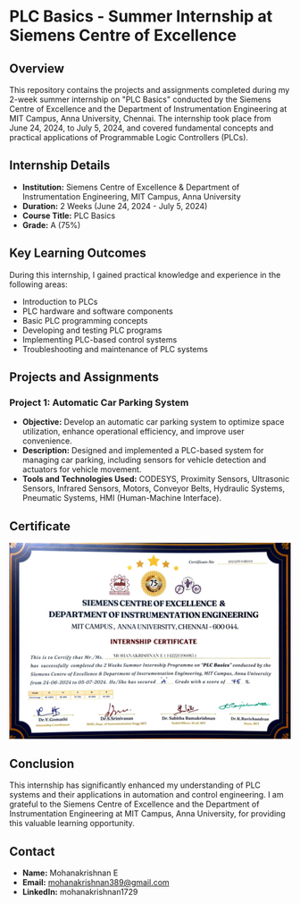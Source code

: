 # PLC Basics - Summer Internship at Siemens Centre of Excellence

## Overview
This repository contains the projects and assignments completed during my 2-week summer internship on "PLC Basics" conducted by the Siemens Centre of Excellence and the Department of Instrumentation Engineering at MIT Campus, Anna University, Chennai. The internship took place from June 24, 2024, to July 5, 2024, and covered fundamental concepts and practical applications of Programmable Logic Controllers (PLCs).

## Internship Details
- **Institution:** Siemens Centre of Excellence & Department of Instrumentation Engineering, MIT Campus, Anna University
- **Duration:** 2 Weeks (June 24, 2024 - July 5, 2024)
- **Course Title:** PLC Basics
- **Grade:** A (75%)

## Key Learning Outcomes
During this internship, I gained practical knowledge and experience in the following areas:
- Introduction to PLCs
- PLC hardware and software components
- Basic PLC programming concepts
- Developing and testing PLC programs
- Implementing PLC-based control systems
- Troubleshooting and maintenance of PLC systems

## Projects and Assignments

### Project 1: Automatic Car Parking System
- **Objective:** Develop an automatic car parking system to optimize space utilization, enhance operational efficiency, and improve user convenience.
- **Description:** Designed and implemented a PLC-based system for managing car parking, including sensors for vehicle detection and actuators for vehicle movement.
- **Tools and Technologies Used:** CODESYS, Proximity Sensors, Ultrasonic Sensors, Infrared Sensors, Motors, Conveyor Belts, Hydraulic Systems, Pneumatic Systems, HMI (Human-Machine Interface).

## Certificate

![Internship Certificate](Intern_Certificate/mit_internship.jpeg)

## Conclusion
This internship has significantly enhanced my understanding of PLC systems and their applications in automation and control engineering. I am grateful to the Siemens Centre of Excellence and the Department of Instrumentation Engineering at MIT Campus, Anna University, for providing this valuable learning opportunity.

## Contact
- **Name:** Mohanakrishnan E
- **Email:** mohanakrishnan389@gmail.com
- **LinkedIn:** mohanakrishnan1729


